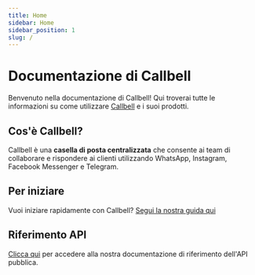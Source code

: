 ```yaml
---
title: Home
sidebar: Home
sidebar_position: 1
slug: /
---
```


# Documentazione di Callbell

Benvenuto nella documentazione di Callbell! Qui troverai tutte le informazioni su come utilizzare [Callbell](https://www.callbell.eu) e i suoi prodotti.

## Cos'è Callbell?

Callbell è una **casella di posta centralizzata** che consente ai team di collaborare e rispondere ai clienti utilizzando WhatsApp, Instagram, Facebook Messenger e Telegram.

## Per iniziare

Vuoi iniziare rapidamente con Callbell? [Segui la nostra guida qui](/bot/getting_started)

## Riferimento API

[Clicca qui](/api/reference/introduction) per accedere alla nostra documentazione di riferimento dell'API pubblica.